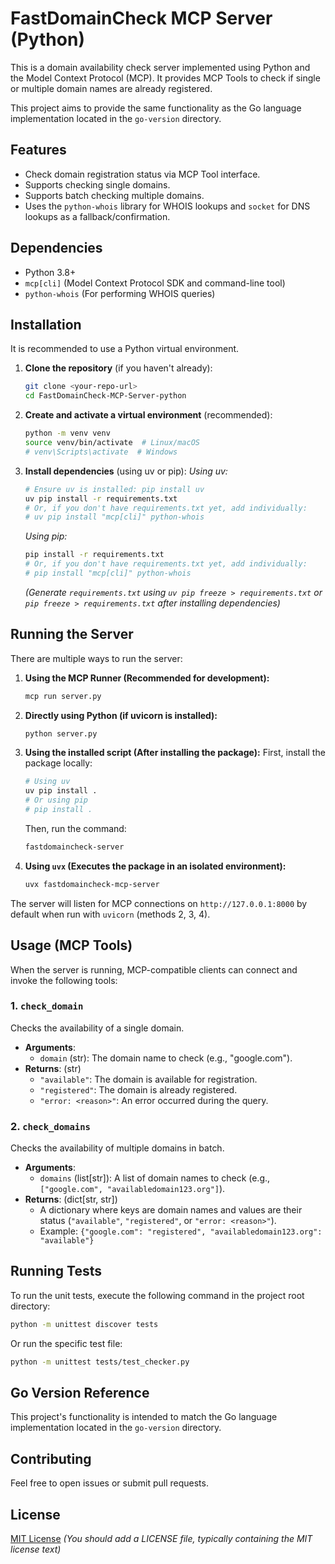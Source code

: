# FastDomainCheck MCP Server (Python)

This is a domain availability check server implemented using Python and the Model Context Protocol (MCP).
It provides MCP Tools to check if single or multiple domain names are already registered.

This project aims to provide the same functionality as the Go language implementation located in the `go-version` directory.

## Features

*   Check domain registration status via MCP Tool interface.
*   Supports checking single domains.
*   Supports batch checking multiple domains.
*   Uses the `python-whois` library for WHOIS lookups and `socket` for DNS lookups as a fallback/confirmation.

## Dependencies

*   Python 3.8+
*   `mcp[cli]` (Model Context Protocol SDK and command-line tool)
*   `python-whois` (For performing WHOIS queries)

## Installation

It is recommended to use a Python virtual environment.

1.  **Clone the repository** (if you haven't already):
    ```bash
    git clone <your-repo-url>
    cd FastDomainCheck-MCP-Server-python
    ```

2.  **Create and activate a virtual environment** (recommended):
    ```bash
    python -m venv venv
    source venv/bin/activate  # Linux/macOS
    # venv\Scripts\activate  # Windows
    ```

3.  **Install dependencies** (using uv or pip):
    *Using uv:*
    ```bash
    # Ensure uv is installed: pip install uv
    uv pip install -r requirements.txt
    # Or, if you don't have requirements.txt yet, add individually:
    # uv pip install "mcp[cli]" python-whois
    ```
    *Using pip:*
    ```bash
    pip install -r requirements.txt
    # Or, if you don't have requirements.txt yet, add individually:
    # pip install "mcp[cli]" python-whois
    ```
    *(Generate `requirements.txt` using `uv pip freeze > requirements.txt` or `pip freeze > requirements.txt` after installing dependencies)*

## Running the Server

There are multiple ways to run the server:

1.  **Using the MCP Runner (Recommended for development):**
    ```bash
    mcp run server.py
    ```

2.  **Directly using Python (if uvicorn is installed):**
    ```bash
    python server.py
    ```

3.  **Using the installed script (After installing the package):**
    First, install the package locally:
    ```bash
    # Using uv
    uv pip install .
    # Or using pip
    # pip install .
    ```
    Then, run the command:
    ```bash
    fastdomaincheck-server
    ```

4.  **Using `uvx` (Executes the package in an isolated environment):**
    ```bash
    uvx fastdomaincheck-mcp-server
    ```

The server will listen for MCP connections on `http://127.0.0.1:8000` by default when run with `uvicorn` (methods 2, 3, 4).

## Usage (MCP Tools)

When the server is running, MCP-compatible clients can connect and invoke the following tools:

### 1. `check_domain`

Checks the availability of a single domain.

*   **Arguments**:
    *   `domain` (str): The domain name to check (e.g., "google.com").
*   **Returns**: (str)
    *   `"available"`: The domain is available for registration.
    *   `"registered"`: The domain is already registered.
    *   `"error: <reason>"`: An error occurred during the query.

### 2. `check_domains`

Checks the availability of multiple domains in batch.

*   **Arguments**:
    *   `domains` (list[str]): A list of domain names to check (e.g., `["google.com", "availabledomain123.org"]`).
*   **Returns**: (dict[str, str])
    *   A dictionary where keys are domain names and values are their status (`"available"`, `"registered"`, or `"error: <reason>"`).
    *   Example: `{"google.com": "registered", "availabledomain123.org": "available"}`

## Running Tests

To run the unit tests, execute the following command in the project root directory:

```bash
python -m unittest discover tests
```
Or run the specific test file:
```bash
python -m unittest tests/test_checker.py
```

## Go Version Reference

This project's functionality is intended to match the Go language implementation located in the `go-version` directory.

## Contributing

Feel free to open issues or submit pull requests.

## License

[MIT License](LICENSE) *(You should add a LICENSE file, typically containing the MIT license text)*
